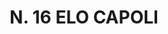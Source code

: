 ---
title: "N. 16 ELO CAPOLI"
plant-name: "N. 16"
plant-number: "016"
plant-xml: "/assets/xml/plant016.xml"
plant-img1: "/assets/img/plant016_verso.jpg"
plant-img2: "/assets/img/plant016.jpg"
plant-title: "N. 16 ELO CAPOLI"
plant-taxon-link: ""
plant-taxon-content: ""
layout: single-xml
---